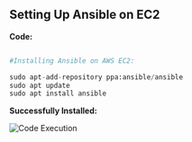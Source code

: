 ## Setting Up Ansible on EC2

**Code:**

```python

#Installing Ansible on AWS EC2:

sudo apt-add-repository ppa:ansible/ansible 
sudo apt update    
sudo apt install ansible

```
**Successfully Installed:**

![Code Execution](https://i.imgur.com/ChNltuP.png)



